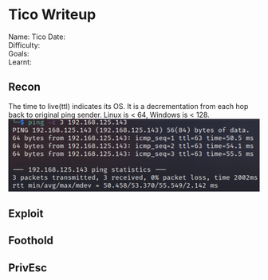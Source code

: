 # Tico Writeup
Name: Tico
Date:  
Difficulty:  
Goals:  
Learnt:

## Recon

The time to live(ttl) indicates its OS. It is a decrementation from each hop back to original ping sender. Linux is < 64, Windows is < 128.
![ping](Screenshots/ping.png)
	
## Exploit

## Foothold

## PrivEsc

      
